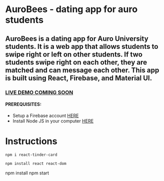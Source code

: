 # AuroBees - dating app for auro students
## AuroBees is a dating app for Auro University students. It is a web app that allows students to swipe right or left on other students. If two students swipe right on each other, they are matched and can message each other. This app is built using React, Firebase, and Material UI.

### <a href="https://" target="_blank">LIVE DEMO COMING SOON</a>

#### PREREQUISITES:
- Setup a Firebase account <a href='https://firebase.google.com'>HERE</a>
- Install Node JS in your computer <a href='https://nodejs.org/en/'>HERE</a>

# Instructions
 
```
npm i react-tinder-card
```
```
npm install react react-dom
```
npm install 
npm start

